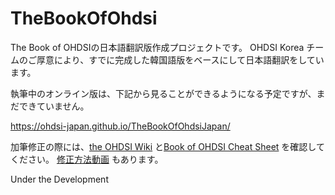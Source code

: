 # TheBookOfOhdsi

The Book of OHDSIの日本語翻訳版作成プロジェクトです。
OHDSI Korea チームのご厚意により、すでに完成した韓国語版をベースにして日本語翻訳をしています。

執筆中のオンライン版は、下記から見ることができるようになる予定ですが、まだできていません。

https://ohdsi-japan.github.io/TheBookOfOhdsiJapan/

加筆修正の際には、[the OHDSI Wiki](http://www.ohdsi.org/web/wiki/doku.php?id=projects:workgroups:notes_on_writing_text_for_the_book) と[Book of OHDSI Cheat Sheet](https：//raw.githubusercontent.com/OHDSI/TheBookOfOhdsi/master/extras/CheatSheet.pdf) を確認してください。
[修正方法動画](https://youtu.be/HAqLRwgEqZw) もあります。

Under the Development